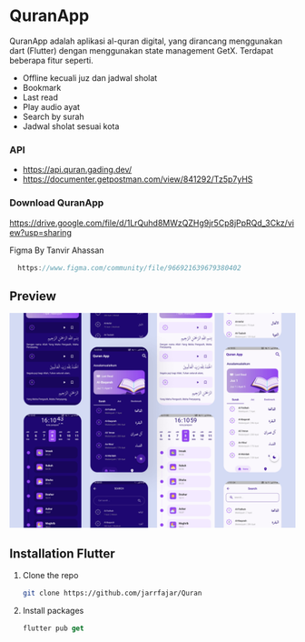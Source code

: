 # QuranApp

QuranApp adalah aplikasi al-quran digital, yang dirancang menggunakan dart (Flutter) dengan menggunakan state management GetX. Terdapat beberapa fitur seperti.
- Offline kecuali juz dan jadwal sholat
- Bookmark
- Last read
- Play audio ayat
- Search by surah
- Jadwal sholat sesuai kota

### API
- https://api.quran.gading.dev/
- https://documenter.getpostman.com/view/841292/Tz5p7yHS

### Download QuranApp

https://drive.google.com/file/d/1LrQuhd8MWzQZHg9jr5Cp8jPpRQd_3Ckz/view?usp=sharing

Figma By Tanvir Ahassan
 ```go
   https://www.figma.com/community/file/966921639679380402
```

## Preview
![img 1](preview.png)

## Installation Flutter


1. Clone the repo

   ```bash
   git clone https://github.com/jarrfajar/Quran
   ```
2. Install packages

   ```dart
   flutter pub get
   ```